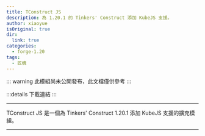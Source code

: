 ```yaml
---
title: TConstruct JS
description: 為 1.20.1 的 Tinkers' Construct 添加 KubeJS 支援。
author: xiaoyue
isOriginal: true
dir:
  link: true
categories:
  - forge-1.20
tags:
  - 匠魂
---
```


<!-- <BadgeCompat CurseForge="mc-mods/tconstructjs" Modrinth="mod/tconjsconstructjs" Github="xiaoyue/constructjs" Mcmod="class/17415"/> -->

::: warning
此模組尚未公開發布，此文檔僅供參考
:::

:::details 下載連結
<Attachment link="tconstruct_js-1.0+aa6.jar" text="點擊這裡"/>
:::

---

TConstruct JS 是一個為 Tinkers' Construct 1.20.1 添加 KubeJS 支援的擴充模組。

---

<Catalog hideHeading/>